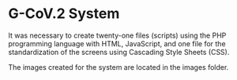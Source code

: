 # G-CoV.2 System

It was necessary to create twenty-one files (scripts) using the PHP programming language with HTML, JavaScript, and one file for the standardization of the screens using Cascading Style Sheets (CSS).

The images created for the system are located in the images folder.
